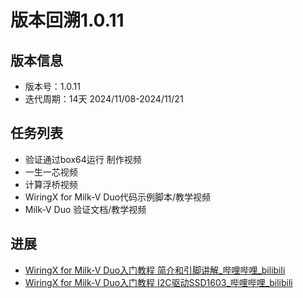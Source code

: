 # 版本回溯1.0.11

## 版本信息

- 版本号：1.0.11
- 迭代周期：14天 2024/11/08-2024/11/21

## 任务列表

- 验证通过box64运行 制作视频
- 一生一芯视频
- 计算浮桥视频 
- WiringX for Milk-V Duo代码示例脚本/教学视频
- Milk-V Duo 验证文档/教学视频


## 进展

- [WiringX for Milk-V Duo入门教程 简介和引脚讲解_哔哩哔哩_bilibili](https://www.bilibili.com/video/BV1HPmpYxEFF/?spm_id_from=333.999.0.0&vd_source=417238cd96b1b549d14bcb35a9da3cf0)
- [WiringX for Milk-V Duo入门教程 I2C驱动SSD1603_哔哩哔哩_bilibili](https://www.bilibili.com/video/BV1i1U3YQE3Z/?spm_id_from=333.999.0.0&vd_source=417238cd96b1b549d14bcb35a9da3cf0)